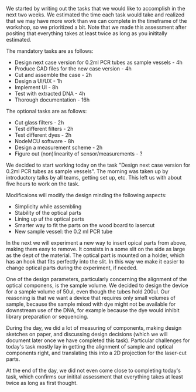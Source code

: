 We started by writing out the tasks that we would like to accomplish in the next two weeks. We estimated the time each task would take and realized that we may have more work than we can complete in the timeframe of the workshop, so we prioritized a bit. Note that we made this assessment after positing that everything takes at least twice as long as you inititally estimated.

The mandatory tasks are as follows:

* Design next case version for 0.2ml PCR tubes as sample vessels - 4h
* Produce CAD files for the new case version - 4h
* Cut and assemble the case - 2h
* Design a UI/UX - 1h
* Implement UI - 8h
* Test with extracted DNA - 4h
* Thorough documentation - 16h

The optional tasks are as follows:

* Cut glass filters - 2h
* Test different filters - 2h
* Test different dyes - 2h
* NodeMCU software - 8h
* Design a measurement scheme - 2h
* Figure out (non)linearity of sensor/measurements - ?

We decided to start working today on the task "Design next case version for 0.2ml PCR tubes as sample vessels". The morning was taken up by introductory talks by all teams, getting set up, etc. This left us with about five hours to work on the task.

Modificaions will modify the design minding the following aspects:

* Simplicity while assembling
* Stability of the optical parts
* Lining up uf the optical parts
* Smarter way to fit the parts on the wood board to lasercut
* New sample vessel: the 0.2 ml PCR tube

In the next we will experiment a new way to insert opical parts from above, making them easy to remove. It consists in a some slit on the side as large as the dept of the material. The optical part is mounted on a holder, which has an hook that fits perfectly into the slit. In this way we make it easier to change optical parts during the experiment, if needed.

One of the design parameters, particularly concerning the alignment of the optical componens, is the sample volume. We decided to design the device for a sample volume of 50ul, even though the tubes hold 200ul. Our reasoning is that we want a device that requires only small volumes of sample, because the sample mixed with dye might not be available for downstream use of the DNA, for example because the dye would inhibit library preparation or sequencing.

During the day, we did a lot of measuring of components, making design sketches on paper, and discussing design decisions (which we will document later once we have completed this task). Particular challenges for today's task mostly lay in getting the alignment of sample and optical components right, and translating this into a 2D projection for the laser-cut parts.

At the end of the day, we did not even come close to completing today's task, which confirms our initital assessment that everything takes at least twice as long as first thought.
